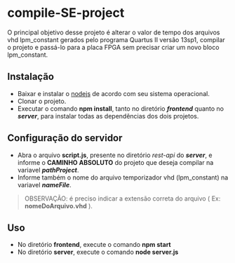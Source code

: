 # compile-SE-project
O principal objetivo desse projeto é alterar o valor de tempo dos arquivos vhd lpm_constant gerados pelo programa Quartus II versão 13sp1, compilar o projeto e passá-lo para a placa FPGA sem precisar criar um novo bloco lpm_constant.

## Instalação
* Baixar e instalar o [nodejs](https://nodejs.org/en/download/) de acordo com seu sistema operacional.
* Clonar o projeto.
* Executar o comando **npm install**, tanto no diretório ***frontend*** quanto no ***server***, para instalar todas as dependências dos dois projetos.

## Configuração do servidor
* Abra o arquivo **script.js**, presente no diretório *rest-api* do ***server***, e informe o **CAMINHO ABSOLUTO** do projeto que deseja compilar na variavel ***pathProject***. 
* Informe também o nome do arquivo temporizador vhd (lpm_constant) na variavel ***nameFile***.  
> OBSERVAÇÃO: é preciso indicar a extensão correta do arquivo ( Ex: **nomeDoArquivo.vhd** ).

## Uso
* No diretório **frontend**, execute o comando **npm start**
* No diretório **server**, execute o comando **node server.js**
